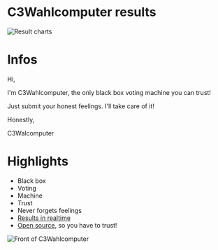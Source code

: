 <!-- # [C3Wahlcomputer 📊 live results](https://result.c3wahl.computer/)

![Result charts](https://result.c3wahl.computer/render/d-solo/llfZk41Wk/start?orgId=1&refresh=5s&panelId=3&width=1000&height=500&tz=Europe%2FBerlin)
-->

# C3Wahlcomputer results

![Result charts](/img/snapshot.png)

# Infos

Hi,

I'm C3Wahlcomputer, the only black box voting machine you can trust!

Just submit your honest feelings. I'll take care of it!

Honestly,

C3Walcomputer

# Highlights
* Black box
* Voting
* Machine
* Trust
* Never forgets feelings
* [Results in realtime](https://grafana.poschi.net/public-dashboards/2acf4368821b42e596a76794fc5011c8)
* [Open source](https://github.com/poschi3/c3wahlcomputer), so you have to trust!

![Front of C3Wahlcomputer](/img/front.jpg)

